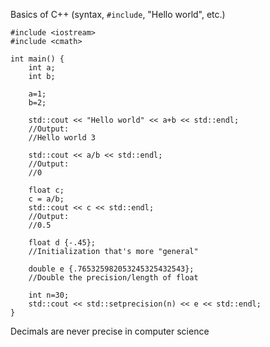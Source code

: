 
Basics of C++ (syntax, `#include`, "Hello world", etc.)

```
#include <iostream>
#include <cmath>

int main() {
	int a;
	int b;

	a=1;
	b=2;

	std::cout << "Hello world" << a+b << std::endl;
	//Output:
	//Hello world 3

	std::cout << a/b << std::endl;
	//Output:
	//0

	float c;
	c = a/b;
	std::cout << c << std::endl;
	//Output:
	//0.5

	float d {-.45};
	//Initialization that's more "general"

	double e {.765325982053245325432543};
	//Double the precision/length of float

	int n=30;
	std::cout << std::setprecision(n) << e << std::endl;
}
```

Decimals are never precise in computer science